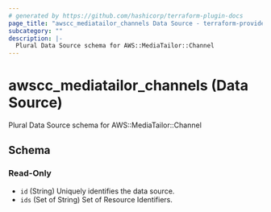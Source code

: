 ```yaml
---
# generated by https://github.com/hashicorp/terraform-plugin-docs
page_title: "awscc_mediatailor_channels Data Source - terraform-provider-awscc"
subcategory: ""
description: |-
  Plural Data Source schema for AWS::MediaTailor::Channel
---
```


# awscc_mediatailor_channels (Data Source)

Plural Data Source schema for AWS::MediaTailor::Channel



<!-- schema generated by tfplugindocs -->
## Schema

### Read-Only

- `id` (String) Uniquely identifies the data source.
- `ids` (Set of String) Set of Resource Identifiers.



